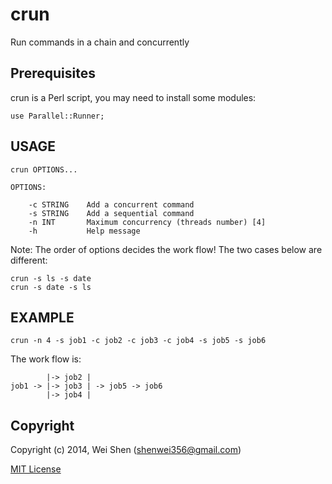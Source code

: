 crun
====

Run commands in a chain and concurrently


Prerequisites
-------------

crun is a Perl script, you may need to install some modules:

    use Parallel::Runner;


USAGE
-----
   
    crun OPTIONS...

    OPTIONS:

        -c STRING    Add a concurrent command
        -s STRING    Add a sequential command
        -n INT       Maximum concurrency (threads number) [4]
        -h           Help message
        
Note: The order of options decides the work flow! The two cases below are different:
    
    crun -s ls -s date
    crun -s date -s ls

EXAMPLE
-------

    crun -n 4 -s job1 -c job2 -c job3 -c job4 -s job5 -s job6

The work flow is:

            |-> job2 |  
    job1 -> |-> job3 | -> job5 -> job6
            |-> job4 |


Copyright
--------

Copyright (c) 2014, Wei Shen (shenwei356@gmail.com)


[MIT License](https://github.com/shenwei356/crun/blob/master/LICENSE)